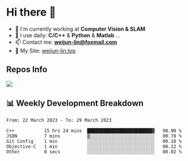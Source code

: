 # Hi there 👋

<!--
**Weijun-Lin/Weijun-Lin** is a ✨ _special_ ✨ repository because its `README.md` (this file) appears on your GitHub profile.

Here are some ideas to get you started:

- 🔭 I’m currently working on ...
- 🌱 I’m currently learning ...
- 👯 I’m looking to collaborate on ...
- 🤔 I’m looking for help with ...
- 💬 Ask me about ...
- 📫 How to reach me: ...
- 😄 Pronouns: ...
- ⚡ Fun fact: ...
-->

- 🏢 I'm currently working at **Computer Vision & SLAM**
- 🚀 I use daily: **C/C++** & **Python** & **Matlab** ...
- 📫 Contact me: **weijun-lin@foxmail.com**
- 🔗 My Site: [weijun-lin.top](https://weijun-lin.top/p)

  

## Repos Info
![](https://github-readme-stats.vercel.app/api?username=Weijun-Lin&theme=cobalt)

## 📊 Weekly Development Breakdown

<!--START_SECTION:waka-->

```text
From: 22 March 2023 - To: 29 March 2023

C++           15 hrs 24 mins  ████████████████████████▓   98.90 %
JSON          7 mins          ▒░░░░░░░░░░░░░░░░░░░░░░░░   00.78 %
Git Config    1 min           ░░░░░░░░░░░░░░░░░░░░░░░░░   00.18 %
Objective-C   1 min           ░░░░░░░░░░░░░░░░░░░░░░░░░   00.12 %
Other         0 secs          ░░░░░░░░░░░░░░░░░░░░░░░░░   00.02 %
```

<!--END_SECTION:waka-->
